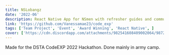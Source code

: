 ```yaml
---
title: NSLobangz
date: '2022-06'
description: React Native App for NSmen with refresher guides and communication platforms for ease of mobilisation
link: 'https://github.com/Vanessamae23/code_exp'
tags: ['Team Project', 'Event', 'Award Winning', 'React Native', ]
cover: ['https://cdn.discordapp.com/attachments/982541608409002064/987274707613143080/unknown.png', 'https://docs.google.com/presentation/d/e/2PACX-1vQGPiXSsMRll4TJ450QjNwwxKwUYuAZZFmBS4oF2SzQkIzqkQzaozh2Yr-WfkjsmNOMssnkTTWG70dc/embed?start=false&loop=false&delayms=3000']
---
```


Made for the DSTA CodeEXP 2022 Hackathon. Done mainly in army camp.

<!-- <iframe src="https://docs.google.com/presentation/d/e/2PACX-1vQGPiXSsMRll4TJ450QjNwwxKwUYuAZZFmBS4oF2SzQkIzqkQzaozh2Yr-WfkjsmNOMssnkTTWG70dc/embed?start=false&loop=false&delayms=3000" 
frameborder="0" style="width: 50em; height:30em;" allowfullscreen="true" mozallowfullscreen="true" webkitallowfullscreen="true"></iframe> -->

